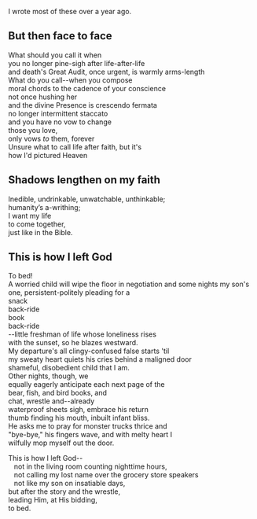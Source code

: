 I wrote most of these over a year ago.
## But then face to face
What should you call it when<br>
you no longer pine-sigh after life-after-life<br>
and death's Great Audit, once urgent, is warmly arms-length<br>
What do you call--when you compose<br>
moral chords to the cadence of your conscience<br>
not once hushing her<br>
and the divine Presence is crescendo fermata<br>
no longer intermittent staccato<br>
and you have no vow to change<br>
those you love,<br>
   only vows *to* them, forever<br>
Unsure what to call life after faith, but it's<br>
how I'd pictured Heaven
## Shadows lengthen on my faith
Inedible, undrinkable, unwatchable, unthinkable;<br>
humanity’s a-writhing;<br>
I want my life <br>
to come together, <br>
just like in the Bible.<br>

## This is how I left God
To bed!<br>
A worried child will wipe the floor in negotiation and
some nights my son\'s one, persistent-politely pleading for a<br>
snack<br>
back-ride<br>
book<br>
back-ride<br>
--little freshman of life whose loneliness rises<br>
with the sunset, so he blazes westward.<br>
My departure's all clingy-confused false starts 'til<br>
my sweaty heart quiets his cries behind a maligned door<br>
shameful, disobedient child that I am.<br>
Other nights, though, we<br>
equally eagerly anticipate each next page of the<br>
bear, fish, and bird books, and<br>
chat, wrestle and--already<br>
waterproof sheets sigh, embrace his return<br>
thumb finding his mouth, inbuilt infant bliss.<br>
He asks me to pray for monster trucks thrice and<br>
"bye-bye," his fingers wave, and with melty heart I<br>
wilfully mop myself out the door.<br>

This is how I left God--<br>
&nbsp;&nbsp; not in the living room counting nighttime hours,<br>
&nbsp;&nbsp; not calling my lost name over the grocery store speakers<br>
&nbsp;&nbsp; not like my son on insatiable days,<br>
but after the story and the wrestle,<br>
leading Him, at His bidding,<br>
to bed.